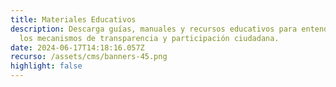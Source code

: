 ```yaml
---
title: Materiales Educativos
description: Descarga guías, manuales y recursos educativos para entender mejor
  los mecanismos de transparencia y participación ciudadana.
date: 2024-06-17T14:18:16.057Z
recurso: /assets/cms/banners-45.png
highlight: false
---
```

